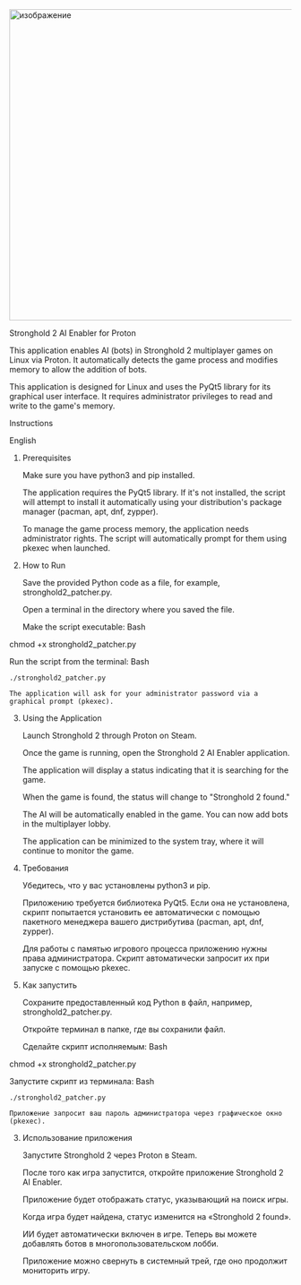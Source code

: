 <img width="699" height="556" alt="изображение" src="https://github.com/user-attachments/assets/cd010b4e-37a3-46d8-b098-88ebd468af0b" />

Stronghold 2 AI Enabler for Proton

This application enables AI (bots) in Stronghold 2 multiplayer games on Linux via Proton. It automatically detects the game process and modifies memory to allow the addition of bots.

This application is designed for Linux and uses the PyQt5 library for its graphical user interface. It requires administrator privileges to read and write to the game's memory.

Instructions

English

1. Prerequisites

    Make sure you have python3 and pip installed.

    The application requires the PyQt5 library. If it's not installed, the script will attempt to install it automatically using your distribution's package manager (pacman, apt, dnf, zypper).

    To manage the game process memory, the application needs administrator rights. The script will automatically prompt for them using pkexec when launched.

2. How to Run

    Save the provided Python code as a file, for example, stronghold2_patcher.py.

    Open a terminal in the directory where you saved the file.

    Make the script executable:
    Bash

chmod +x stronghold2_patcher.py

Run the script from the terminal:
Bash

    ./stronghold2_patcher.py

    The application will ask for your administrator password via a graphical prompt (pkexec).

3. Using the Application

    Launch Stronghold 2 through Proton on Steam.

    Once the game is running, open the Stronghold 2 AI Enabler application.

    The application will display a status indicating that it is searching for the game.

    When the game is found, the status will change to "Stronghold 2 found."

    The AI will be automatically enabled in the game. You can now add bots in the multiplayer lobby.

    The application can be minimized to the system tray, where it will continue to monitor the game.


1. Требования

    Убедитесь, что у вас установлены python3 и pip.

    Приложению требуется библиотека PyQt5. Если она не установлена, скрипт попытается установить ее автоматически с помощью пакетного менеджера вашего дистрибутива (pacman, apt, dnf, zypper).

    Для работы с памятью игрового процесса приложению нужны права администратора. Скрипт автоматически запросит их при запуске с помощью pkexec.

2. Как запустить

    Сохраните предоставленный код Python в файл, например, stronghold2_patcher.py.

    Откройте терминал в папке, где вы сохранили файл.

    Сделайте скрипт исполняемым:
    Bash

chmod +x stronghold2_patcher.py

Запустите скрипт из терминала:
Bash

    ./stronghold2_patcher.py

    Приложение запросит ваш пароль администратора через графическое окно (pkexec).

3. Использование приложения

    Запустите Stronghold 2 через Proton в Steam.

    После того как игра запустится, откройте приложение Stronghold 2 AI Enabler.

    Приложение будет отображать статус, указывающий на поиск игры.

    Когда игра будет найдена, статус изменится на «Stronghold 2 found».

    ИИ будет автоматически включен в игре. Теперь вы можете добавлять ботов в многопользовательском лобби.

    Приложение можно свернуть в системный трей, где оно продолжит мониторить игру.
